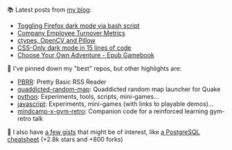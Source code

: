 
📚 Latest posts from <a href="https://blog.kartones.net/">my blog</a>:

<!--START_SECTION:blogposts-->
* [Toggling Firefox dark mode via bash script](https:&#x2F;&#x2F;blog.kartones.net&#x2F;post&#x2F;toggling-firefox-dark-mode-via-bash-script&#x2F;)
* [Company Employee Turnover Metrics](https:&#x2F;&#x2F;blog.kartones.net&#x2F;post&#x2F;company-employee-turnover-metrics&#x2F;)
* [ctypes, OpenCV and Pillow](https:&#x2F;&#x2F;blog.kartones.net&#x2F;post&#x2F;ctypes-opencv-pillow&#x2F;)
* [CSS-Only dark mode in 15 lines of code](https:&#x2F;&#x2F;blog.kartones.net&#x2F;post&#x2F;css-only-dark-mode-in-15-lines-of-code&#x2F;)
* [Choose Your Own Adventure - Epub Gamebook](https:&#x2F;&#x2F;blog.kartones.net&#x2F;post&#x2F;choose-your-own-adventure-gamebook-epub&#x2F;)
<!--END_SECTION:blogposts-->


📌 I've pinned down my "best" repos, but other highlights are:
* [PBRR](https://github.com/Kartones/pbrr): Pretty Basic RSS Reader
* [quaddicted-random-map](https://github.com/Kartones/quaddicted-random-map): Quaddicted random map launcher for Quake
* [python](https://github.com/Kartones/python): Experiments, tools, scripts, mini-games...
* [javascript](https://github.com/Kartones/JSAssorted): Experiments, mini-games (with links to playable demos)...
* [mindcamp-x-gym-retro](https://github.com/Kartones/mindcamp-x-gym-retro): Companion code for a reinforced learning gym-retro talk 


📝 I also have [a few gists](https://gist.github.com/Kartones?direction=desc&sort=updated) that might be of interest, like [a PostgreSQL cheatsheet](https://gist.github.com/Kartones/dd3ff5ec5ea238d4c546) (+2.8k stars and +800 forks)

